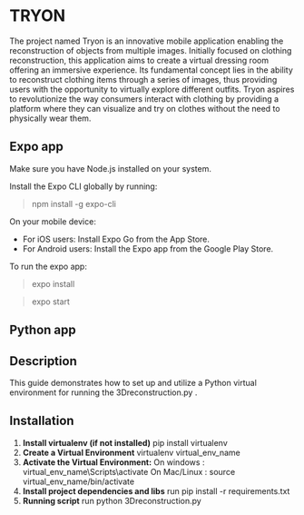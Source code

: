 # TRYON

The project named Tryon is an innovative mobile application enabling the reconstruction of objects from multiple images. Initially focused on clothing reconstruction, this application aims to create a virtual dressing room offering an immersive experience. Its fundamental concept lies in the ability to reconstruct clothing items through a series of images, thus providing users with the opportunity to virtually explore different outfits. Tryon aspires to revolutionize the way consumers interact with clothing by providing a platform where they can visualize and try on clothes without the need to physically wear them.



## Expo app
Make sure you have Node.js installed on your system.


Install the Expo CLI globally by running:

> npm install -g expo-cli

On your mobile device:
- For iOS users: Install Expo Go from the App Store.
- For Android users: Install the Expo app from the Google Play Store.

  
To run the expo app: 

> expo install

> expo start

    
## Python app    
## Description
This guide demonstrates how to set up and utilize a Python virtual environment for running the 3Dreconstruction.py .

## Installation
1. **Install virtualenv (if not installed)**
   pip install virtualenv
2. **Create a Virtual Environment**
    virtualenv virtual_env_name
3. **Activate the Virtual Environment:**
    On windows : virtual_env_name\Scripts\activate
    On Mac/Linux : source virtual_env_name/bin/activate
4. **Install project dependencies and libs**
    run pip install -r requirements.txt
5. **Running script**
    run python 3Dreconstruction.py
